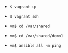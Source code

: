 * ``$ vagrant up``
* ``$ vagrant ssh``
* ``vm$ cd /var/shared``


* ``vm$ cd /var/shared/demo1``
* ``vm$ ansible all -m ping``